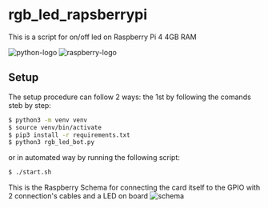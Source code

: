 # rgb_led_rapsberrypi

This is a script for on/off led on Raspberry Pi 4 4GB RAM

![python-logo](https://img.icons8.com/color/96/000000/python.png)
![raspberry-logo](https://img.icons8.com/color/96/000000/raspberry-pi.png)

## Setup
The setup procedure can follow 2 ways: the 1st by following the comands steb by step:
```bash
$ python3 -m venv venv
$ source venv/bin/activate
$ pip3 install -r requirements.txt
$ python3 rgb_led_bot.py
```
or in automated way by running the following script:
```bash
$ ./start.sh
```

This is the Raspberry Schema for connecting the card itself to the GPIO with 2 connection's cables and a LED on board
![schema](https://it.emcelettronica.com/wp-content/uploads/2017/03/telegram_bot_raspi_15.jpg)
